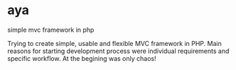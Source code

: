 aya
===

simple mvc framework in php

Trying to create simple, usable and flexible MVC framework in PHP. Main reasons 
for starting development process were individual requirements and specific workflow.
At the begining was only chaos!

